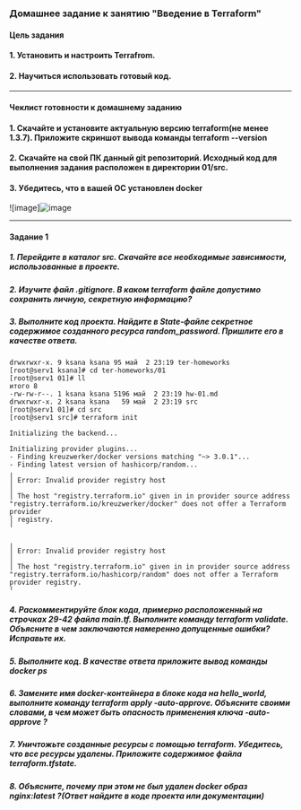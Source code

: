### Домашнее задание к занятию "Введение в Terraform"
#### Цель задания
#### 1.	Установить и настроить Terrafrom.
#### 2.	Научиться использовать готовый код.
________________________________________
#### Чеклист готовности к домашнему заданию
#### 1.	Скачайте и установите актуальную версию terraform(не менее 1.3.7). Приложите скриншот вывода команды terraform --version
#### 2.	Скачайте на свой ПК данный git репозиторий. Исходный код для выполнения задания расположен в директории 01/src.
#### 3.	Убедитесь, что в вашей ОС установлен docker
![image]![image](https://user-images.githubusercontent.com/75307275/235779354-30e45221-d364-4a0b-b562-1a2b31717c7e.png)
________________________________________
#### Задание 1
##### 1. Перейдите в каталог src. Скачайте все необходимые зависимости, использованные в проекте.
##### 2. Изучите файл .gitignore. В каком terraform файле допустимо сохранить личную, секретную информацию?
##### 3. Выполните код проекта. Найдите в State-файле секретное содержимое созданного ресурса random_password. Пришлите его в качестве ответа.
```shell
drwxrwxr-x. 9 ksana ksana 95 май  2 23:19 ter-homeworks
[root@serv1 ksana]# cd ter-homeworks/01
[root@serv1 01]# ll
итого 8
-rw-rw-r--. 1 ksana ksana 5196 май  2 23:19 hw-01.md
drwxrwxr-x. 2 ksana ksana   59 май  2 23:19 src
[root@serv1 01]# cd src
[root@serv1 src]# terraform init

Initializing the backend...

Initializing provider plugins...
- Finding kreuzwerker/docker versions matching "~> 3.0.1"...
- Finding latest version of hashicorp/random...
╷
│ Error: Invalid provider registry host
│
│ The host "registry.terraform.io" given in in provider source address "registry.terraform.io/kreuzwerker/docker" does not offer a Terraform provider
│ registry.
╵

╷
│ Error: Invalid provider registry host
│
│ The host "registry.terraform.io" given in in provider source address "registry.terraform.io/hashicorp/random" does not offer a Terraform provider registry.
╵
```
##### 4. Раскомментируйте блок кода, примерно расположенный на строчках 29-42 файла main.tf. Выполните команду terraform validate. Объясните в чем заключаются намеренно допущенные ошибки? Исправьте их.
##### 5. Выполните код. В качестве ответа приложите вывод команды docker ps
##### 6. Замените имя docker-контейнера в блоке кода на hello_world, выполните команду terraform apply -auto-approve. Объясните своими словами, в чем может быть опасность применения ключа -auto-approve ?
##### 7. Уничтожьте созданные ресурсы с помощью terraform. Убедитесь, что все ресурсы удалены. Приложите содержимое файла terraform.tfstate.
##### 8. Объясните, почему при этом не был удален docker образ nginx:latest ?(Ответ найдите в коде проекта или документации)
